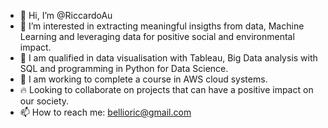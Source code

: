 - 👋 Hi, I’m @RiccardoAu
- 👀 I’m interested in extracting meaningful insigths from data, Machine Learning and leveraging data for positive social and environmental impact.
- 🌱 I am qualified in data visualisation with Tableau, Big Data analysis with SQL and programming in Python for Data Science.
- 💞️ I am working to complete a course in AWS cloud systems.
- 🔥 Looking to collaborate on projects that can have a positive impact on our society. 
- 📫 How to reach me: bellioric@gmail.com

<!---
RiccardoAu/RiccardoAu is a ✨ special ✨ repository because its `README.md` (this file) appears on your GitHub profile.
You can click the Preview link to take a look at your changes.
--->
